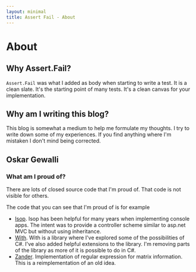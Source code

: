```yaml
---
layout: minimal
title: Assert Fail - About
---
```


# About

## Why Assert.Fail?

   `Assert.Fail` was what I added as body when starting to write a test. It is a clean slate. It's the starting point of many tests. It's a clean canvas for your implementation.

## Why am I writing this blog?

  This blog is somewhat a medium to help me formulate my thoughts. I try to write down some of my experiences. If you find anything where I'm mistaken I don't mind being corrected.

## Oskar Gewalli

### What am I proud of?

There are lots of closed source code that I'm proud of. That code is not visible for others.

The code that you can see that I'm proud of is for example

- [Isop](https://github.com/wallymathieu/isop). Isop has been helpful for many years when implementing console apps. The intent was to provide a controller scheme similar to asp.net MVC but without using inheritance.
- [With](https://github.com/wallymathieu/with). With is a library where I've explored some of the possibilities of  C#. I've also added helpful extensions to the library. I'm removing parts of the library as more of it is possible to do in  C#.
- [Zander](https://github.com/fsprojects/Zander). Implementation of regular expression for matrix information. This is a reimplementation of an old idea.
